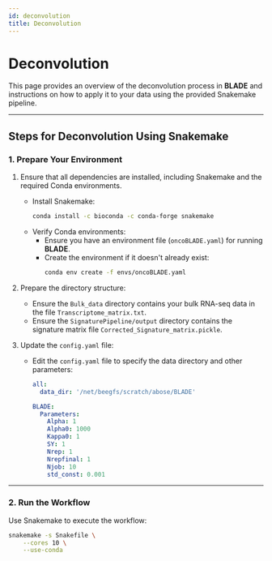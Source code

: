 ```yaml
---
id: deconvolution
title: Deconvolution
---
```


# Deconvolution

This page provides an overview of the deconvolution process in **BLADE** and instructions on how to apply it to your data using the provided Snakemake pipeline.

---

## Steps for Deconvolution Using Snakemake

### 1. **Prepare Your Environment**

1. Ensure that all dependencies are installed, including Snakemake and the required Conda environments.
   - Install Snakemake:
     ```bash
     conda install -c bioconda -c conda-forge snakemake
     ```
   - Verify Conda environments:
     - Ensure you have an environment file (`oncoBLADE.yaml`) for running **BLADE**.
     - Create the environment if it doesn't already exist:
       ```bash
       conda env create -f envs/oncoBLADE.yaml
       ```

2. Prepare the directory structure:
   - Ensure the `Bulk_data` directory contains your bulk RNA-seq data in the file `Transcriptome_matrix.txt`.
   - Ensure the `SignaturePipeline/output` directory contains the signature matrix file `Corrected_Signature_matrix.pickle`.

3. Update the `config.yaml` file:
   - Edit the `config.yaml` file to specify the data directory and other parameters:
     ```yaml
     all:
       data_dir: '/net/beegfs/scratch/abose/BLADE'

     BLADE:
       Parameters:
         Alpha: 1
         Alpha0: 1000
         Kappa0: 1
         SY: 1
         Nrep: 1  
         Nrepfinal: 1
         Njob: 10        
         std_const: 0.001
     ```

---

### 2. **Run the Workflow**

Use Snakemake to execute the workflow:

```bash
snakemake -s Snakefile \
    --cores 10 \
    --use-conda
